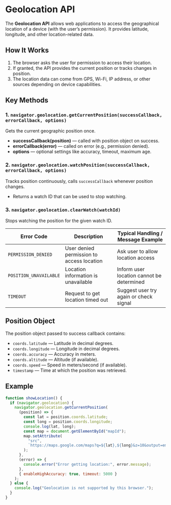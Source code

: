 # Geolocation API

The **Geolocation API** allows web applications to access the geographical location of a device (with the user’s permission). It provides latitude, longitude, and other location-related data.

## How It Works

1. The browser asks the user for permission to access their location.
2. If granted, the API provides the current position or tracks changes in position.
3. The location data can come from GPS, Wi-Fi, IP address, or other sources depending on device capabilities.

## Key Methods

### 1. `navigator.geolocation.getCurrentPosition(successCallback, errorCallback, options)`

Gets the current geographic position once.

- **successCallback(position)** — called with position object on success.
- **errorCallback(error)** — called on error (e.g., permission denied).
- **options** — optional settings like accuracy, timeout, maximum age.

### 2. `navigator.geolocation.watchPosition(successCallback, errorCallback, options)`

Tracks position continuously, calls `successCallback` whenever position changes.

- Returns a watch ID that can be used to stop watching.

### 3. `navigator.geolocation.clearWatch(watchId)`

Stops watching the position for the given watch ID.

| Error Code             | Description                               | Typical Handling / Message Example        |
| ---------------------- | ----------------------------------------- | ----------------------------------------- |
| `PERMISSION_DENIED`    | User denied permission to access location | Ask user to allow location access         |
| `POSITION_UNAVAILABLE` | Location information is unavailable       | Inform user location cannot be determined |
| `TIMEOUT`              | Request to get location timed out         | Suggest user try again or check signal    |

## Position Object

The position object passed to success callback contains:

- `coords.latitude` — Latitude in decimal degrees.
- `coords.longitude` — Longitude in decimal degrees.
- `coords.accuracy` — Accuracy in meters.
- `coords.altitude` — Altitude (if available).
- `coords.speed` — Speed in meters/second (if available).
- `timestamp` — Time at which the position was retrieved.

## Example

```js
function showLocation() {
  if (navigator.geolocation) {
    navigator.geolocation.getCurrentPosition(
      (position) => {
        const lat = position.coords.latitude;
        const long = position.coords.longitude;
        console.log(lat, long);
        const map = document.getElementById("mapId");
        map.setAttribute(
          "src",
          `https://maps.google.com/maps?q=${lat},${long}&z=10&output=embed`
        );
      },
      (error) => {
        console.error("Error getting location:", error.message);
      },
      { enableHighAccuracy: true, timeout: 5000 }
    );
  } else {
    console.log("Geolocation is not supported by this browser.");
  }
}
```
